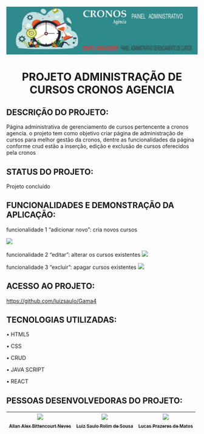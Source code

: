 ![Imagem faz referência ao tempo posto que cronos (nome da agencia) é o titã do tempo e descreve o nome da empresa e o projeto)](images/bd474161a14d2951cce2c42dbc83708cb288b303e5f6d7c90735cc63cb8f01a5.png)  
<h1 align="center"> PROJETO ADMINISTRAÇÃO DE CURSOS CRONOS AGENCIA </h1>

## DESCRIÇÃO DO PROJETO: 
Página administrativa de gerenciamento de cursos pertencente a cronos agencia. o projeto tem como objetivo criar página de administração de cursos para melhor gestão da cronos, dentre as funcionalidades da página conforme crud estão a inserção, edição e exclusão de cursos oferecidos pela cronos 

## STATUS DO PROJETO:
Projeto concluído

## FUNCIONALIDADES E DEMONSTRAÇÃO DA APLICAÇÃO:
funcionalidade 1 “adicionar novo”: cria novos cursos

<img src="imagens/criar.gif">

    
funcionalidade 2 “editar”: alterar os cursos existentes	
<img src="imagens/editar.gif">

funcionalidade 3 “excluir”: apagar cursos existentes
<img src="imagens/excluir.gif">

## ACESSO AO PROJETO: 
https://github.com/luizsaulo/Gama4
## TECNOLOGIAS UTILIZADAS:
•	HTML5

•	CSS

•	CRUD

•	JAVA SCRIPT

•	REACT
## PESSOAS DESENVOLVEDORAS DO PROJETO:
[<img src="https://avatars.githubusercontent.com/u/94246969?s=400&u=fc440c507c176ecc3e7cf8f069f9e080310f8746&v=4" width=115><br><sub>Allan Alex Bittencourt Neves</sub>](https://github.com/trimegistro3) |  [<img src="https://avatars.githubusercontent.com/u/91629397?v=4](https://avatars.githubusercontent.com/u/91629397?v=4)" width=115><br><sub>Luiz Saulo Rolim de Sousa </sub>](https://github.com/luizsaulo) |  [<img src="https://avatars.githubusercontent.com/u/60558571?v=4" width=115><br><sub>Lucas Prazeres de Matos</sub>](https://github.com/lucasprzm) |
| :---: | :---: | :---: |
